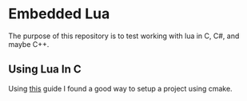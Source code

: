 # Embedded Lua

The purpose of this repository is to test working with lua in C, C#, and maybe
C++.

## Using Lua In C

Using
[this](https://stackoverflow.com/questions/46919807/cmake-how-to-include-and-link-lua-5-1-lib)
guide I found a good way to setup a project using cmake.

